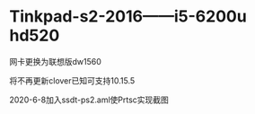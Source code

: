 # Tinkpad-s2-2016——i5-6200u hd520

网卡更换为联想版dw1560

将不再更新clover已知可支持10.15.5

2020-6-8加入ssdt-ps2.aml使Prtsc实现截图
